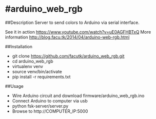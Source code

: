 #arduino_web_rgb
=======

##Description
Server to send colors to Arduino via serial interface.

See it in action https://www.youtube.com/watch?v=uE0AGFHBTxQ
More information http://blog.facu.tk/2014/04/arduino-web-rgb.html


##Installation
* git clone https://github.com/facutk/arduino_web_rgb.git
* cd arduino_web_rgb
* virtualenv venv
* source venv/bin/activate
* pip install -r requirements.txt

##Usage
* Wire Arduino circuit and download firmware/arduino_web_rgb.ino
* Connect Arduino to computer via usb
* python fsk-server/server.py
* Browse to http://COMPUTER_IP:5000
